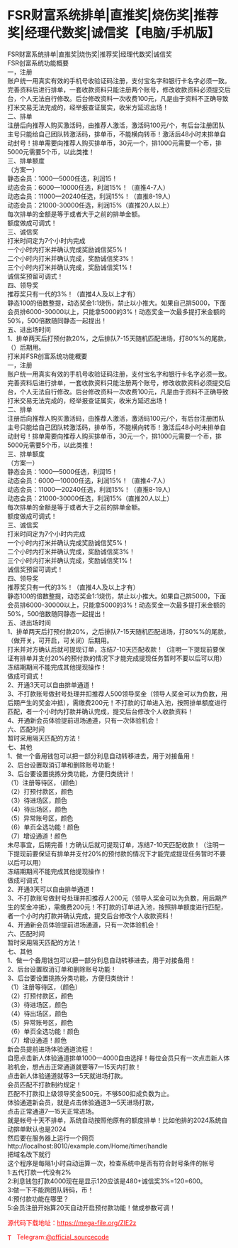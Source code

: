 # FSR财富系统排单|直推奖|烧伤奖|推荐奖|经理代数奖|诚信奖【电脑/手机版】

FSR财富系统排单|直推奖|烧伤奖|推荐奖|经理代数奖|诚信奖<br>FSR创富系统功能概要<br>一，注册<br>账户统一用真实有效的手机号收验证码注册，支付宝名字和银行卡名字必须一致。完善资料后进行排单，一套收款资料只能注册两个账号，修改收款资料必须提交后台，个人无法自行修改。后台修改资料一次收费100元，凡是由于资料不正确导致打米交易无法完成的，经举报查证属实，收米方延迟出场！<br>二、排单<br>注册后向推荐人购买激活码，由推荐人激活，激活码100元/个，有后台注册团队主号只能给自己团队转激活码，排单币，不能横向转币！激活后48小时未排单自动封号！排单需要向推荐人购买排单币，30元一个，排1000元需要一个币，排5000元需要5个币，以此类推！<br>三、排单额度<br>（方案一）<br>静态会员：1000—5000任选，利润15！<br>动态会员：6000—10000任选，利润15%！（直推4-7人）<br>动态会员：11000—20240任选，利润15%！（直推8-19人）<br>动态会员：21000-30000任选，利润15%（直推20人以上）<br>每次排单的金额是等于或者大于之前的排单金额。<br>额度做成可调式！<br>三、诚信奖<br>打米时间定为7个小时内完成<br>一个小时内打米并确认完成奖励诚信奖5%！<br>二个小时内打米并确认完成，奖励诚信奖3%！<br>三个小时内打米并确认完成，奖励诚信奖1%！<br>诚信奖预留可调式！<br>四、领导奖<br>推荐奖只有一代的3%！（直推4人及以上才有）<br>静态100的倍数整提，动态奖金1:1烧伤，禁止以小推大。如果自己排5000，下面会员排6000-30000以上，只能拿5000的3%！动态奖金一次最多提打米金额的50%，500倍数随同静态一起提出！<br>五、进出场时间<br>1、排单两天后打预付款20%，之后排队7-15天随机匹配进场，打80%%的尾款，（）后期用。<br>打米并FSR创富系统功能概要<br>一，注册<br>账户统一用真实有效的手机号收验证码注册，支付宝名字和银行卡名字必须一致。完善资料后进行排单，一套收款资料只能注册两个账号，修改收款资料必须提交后台，个人无法自行修改。后台修改资料一次收费100元，凡是由于资料不正确导致打米交易无法完成的，经举报查证属实，收米方延迟出场！<br>二、排单<br>注册后向推荐人购买激活码，由推荐人激活，激活码100元/个，有后台注册团队主号只能给自己团队转激活码，排单币，不能横向转币！激活后48小时未排单自动封号！排单需要向推荐人购买排单币，30元一个，排1000元需要一个币，排5000元需要5个币，以此类推！<br>三、排单额度<br>（方案一）<br>静态会员：1000—5000任选，利润15！<br>动态会员：6000—10000任选，利润15%！（直推4-7人）<br>动态会员：11000—20240任选，利润15%！（直推8-19人）<br>动态会员：21000-30000任选，利润15%（直推20人以上）<br>每次排单的金额是等于或者大于之前的排单金额。<br>额度做成可调式！<br>三、诚信奖<br>打米时间定为7个小时内完成<br>一个小时内打米并确认完成奖励诚信奖5%！<br>二个小时内打米并确认完成，奖励诚信奖3%！<br>三个小时内打米并确认完成，奖励诚信奖1%！<br>诚信奖预留可调式！<br>四、领导奖<br>推荐奖只有一代的3%！（直推4人及以上才有）<br>静态100的倍数整提，动态奖金1:1烧伤，禁止以小推大。如果自己排5000，下面会员排6000-30000以上，只能拿5000的3%！动态奖金一次最多提打米金额的50%，500倍数随同静态一起提出！<br>五、进出场时间<br>1、排单两天后打预付款20%，之后排队7-15天随机匹配进场，打80%%的尾款，（做开关，可开启，可关闭）后期用。<br>打米并对方确认后就可提现订单，冻结7-10天匹配收款！（注明一下提现前要保证有排单并支付20%的预付款的情况下才能完成提现任务暂时不要以后可以用）<br>冻结期期间不能完成其他提现操作！<br>做成可调式！<br>2、开通3天可以自由排单通道！<br>3、不打款账号做封号处理并扣推荐人500领导奖金（领导人奖金可以为负数，用后期产生的奖金冲抵），需缴费200元！不打款的订单进入池，按照排单额度进行匹配，者一个小时内打款并确认完成，提交后台修改个人收款资料！<br>4、开通新会员体验提前进场通道，只有一次体验机会！<br>六、匹配时间<br>暂时采用隔天匹配的方法！<br>七、其他<br>1、做一个备用钱包可以把一部分利息自动转移进去，用于对接备用！<br>2、后台设置取消订单和删除账号功能！<br>3、后台要设置挑拣分类功能，方便归类统计！<br>（1）注册等待区，（颜色）<br>（2）打预付款区，颜色<br>（3）待进场区，颜色<br>（4）待出场区，颜色<br>（5）异常账号区，颜色<br>（6）单页全选功能！颜色<br>（7）增设通道！颜色<br>未尽事宜，后期完善！方确认后就可提现订单，冻结7-10天匹配收款！（注明一下提现前要保证有排单并支付20%的预付款的情况下才能完成提现任务暂时不要以后可以用）<br>冻结期期间不能完成其他提现操作！<br>做成可调式！<br>2、开通3天可以自由排单通道！<br>3、不打款账号做封号处理并扣推荐人200元（领导人奖金可以为负数，用后期产生的奖金冲抵），需缴费200元！不打款的订单进入池，按照排单额度进行匹配，者一个小时内打款并确认完成，提交后台修改个人收款资料！<br>4、开通新会员体验提前进场通道，只有一次体验机会！<br>六、匹配时间<br>暂时采用隔天匹配的方法！<br>七、其他<br>1、做一个备用钱包可以把一部分利息自动转移进去，用于对接备用！<br>2、后台设置取消订单和删除账号功能！<br>3、后台要设置挑拣分类功能，方便归类统计！<br>（1）注册等待区，（颜色）<br>（2）打预付款区，颜色<br>（3）待进场区，颜色<br>（4）待出场区，颜色<br>（5）异常账号区，颜色<br>（6）单页全选功能！颜色<br>（7）增设通道！颜色<br>新会员提前进场体验通道流程！<br>自愿点击新人体验通道排单1000—4000自由选择！每位会员只有一次点击新人体验机会，想点击正常通道就要等7—15天内打款！<br>点击新人体验通道就等3—5天就进场打款。<br>会员匹配不打款制约规定！<br>匹配不打款扣上级领导奖金500元，不够500扣成负数为止。<br>体验通道新会员，就是点击体验通道3—5天进场打款，<br>点击正常通道7—15天正常进场。<br>就是帐号十天不排单，系统自动按照他原有的额度排单！比如他排的2024系统自动排单默认也是2024<br>然后要在服务器上运行一个网页<br>http://localhost:8010/example.com/Home/timer/handle<br>把域名改下就行<br>这个程序是每隔1小时自动运算一次，检查系统中是否有符合封号条件的帐号<br>1:五代打款一代没有2%<br>2:利息钱包打款4000现在是显示120应该是480+诚信奖3%=120=600。<br>3:做一下不能跨团队转码，币！<br>4:预付款功能在哪里？<br>5:会员注册开始算20天自动开启预付款功能！做成参数可调！<br>


<p style="color: red;">源代码下载地址：<a href="https://mega-file.org/ZlE2z" style="color: red;">https://mega-file.org/ZlE2z</a></p><p style="color: red;"><img src="https://cdn-icons-png.flaticon.com/512/2111/2111646.png" alt="Telegram Icon" style="width: 16px; vertical-align: middle; margin-right: 5px;">Telegram:<a href="https://t.me/official_sourcecode" style="color: red;">@official_sourcecode</a></p>